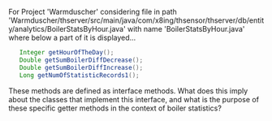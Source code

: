 For Project 'Warmduscher' considering file in path 'Warmduscher/thserver/src/main/java/com/x8ing/thsensor/thserver/db/entity/analytics/BoilerStatsByHour.java' with name 'BoilerStatsByHour.java' where below a part of it is displayed...

```java
   Integer getHourOfTheDay();
   Double getSumBoilerDiffDecrease();
   Double getSumBoilerDiffIncrease();
   Long getNumOfStatisticRecords1();
```

These methods are defined as interface methods. What does this imply about the classes that implement this interface, and what is the purpose of these specific getter methods in the context of boiler statistics?